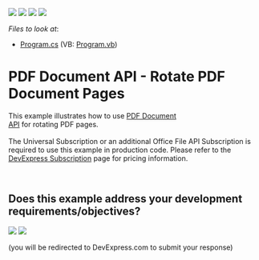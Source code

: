 <!-- default badges list -->
![](https://img.shields.io/endpoint?url=https://codecentral.devexpress.com/api/v1/VersionRange/128595676/15.1.6%2B)
[![](https://img.shields.io/badge/Open_in_DevExpress_Support_Center-FF7200?style=flat-square&logo=DevExpress&logoColor=white)](https://supportcenter.devexpress.com/ticket/details/T114305)
[![](https://img.shields.io/badge/📖_How_to_use_DevExpress_Examples-e9f6fc?style=flat-square)](https://docs.devexpress.com/GeneralInformation/403183)
[![](https://img.shields.io/badge/💬_Leave_Feedback-feecdd?style=flat-square)](#does-this-example-address-your-development-requirementsobjectives)
<!-- default badges end -->
<!-- default file list -->
*Files to look at*:

* [Program.cs](./CS/PdfPageRotationExample/Program.cs) (VB: [Program.vb](./VB/PdfPageRotationExample/Program.vb))
<!-- default file list end -->
# PDF Document API - Rotate PDF Document Pages


<p>This example illustrates how to use <a href="https://docs.devexpress.com/OfficeFileAPI/16491/pdf-document-api">PDF Document API</a> for rotating PDF pages.<br><br>The Universal Subscription or an additional Office File API Subscription is required to use this example in production code. Please refer to the <a href="https://www.devexpress.com/Subscriptions/">DevExpress Subscription</a> page for pricing information.</p>

<br/>


<!-- feedback -->
## Does this example address your development requirements/objectives?

[<img src="https://www.devexpress.com/support/examples/i/yes-button.svg"/>](https://www.devexpress.com/support/examples/survey.xml?utm_source=github&utm_campaign=pdf-document-api-rotate-pdf-pages&~~~was_helpful=yes) [<img src="https://www.devexpress.com/support/examples/i/no-button.svg"/>](https://www.devexpress.com/support/examples/survey.xml?utm_source=github&utm_campaign=pdf-document-api-rotate-pdf-pages&~~~was_helpful=no)

(you will be redirected to DevExpress.com to submit your response)
<!-- feedback end -->
